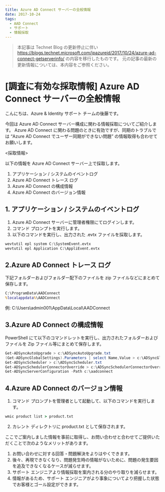 ```yaml
---
title: Azure AD Connect サーバーの全般情報
date: 2017-10-24
tags:
  - AAD Connect
  - サポート
  - 情報採取
---
```


> 本記事は Technet Blog の更新停止に伴い https://blogs.technet.microsoft.com/jpazureid/2017/10/24/azure-ad-connect-getserverinfo/ の内容を移行したものです。
> 元の記事の最新の更新情報については、本内容をご参照ください。

# [調査に有効な採取情報] Azure AD Connect サーバーの全般情報

こんにちは、Azure & Identity サポート チームの後藤です。

今回は Azure AD Connect サーバー構成に関わる情報採取についてご紹介します。
Azure AD Connect に関わる問題のときに有効ですが、同期のトラブルでは “Azure AD Connect でユーザー同期ができない問題” の情報取得も合わせてお願いします。

<採取情報>

以下の情報を Azure AD Connect サーバー上で採取します。

1. アプリケーション / システムのイベントログ
2. Azure AD Connect トレース ログ
3. Azure AD Connect の構成情報
4. Azure AD Connect のバージョン情報

## 1. アプリケーション / システムのイベントログ

1. Azure AD Connect サーバーに管理者権限にてログインします。
2. コマンド プロンプトを実行します。
3. 以下のコマンドを実行し、出力された .evtx ファイルを採取します。

```cmd
wevtutil epl system C:\SystemEvent.evtx
wevtutil epl Application C:\AppliEvent.evtx
```

## 2.Azure AD Connect トレース ログ

下記フォルダーおよびフォルダー配下のファイルを zip ファイルなどにまとめて保存します。

```cmd
C:\ProgramData\AADConnect
%localappdata%\AADConnect
```

例: C:\Users\admin001\AppData\Local\AADConnect

## 3.Azure AD Connect の構成情報

PowerShell にて以下のコマンドレットを実行し、出力されたフォルダーおよびファイルを Zip ファイル等にまとめて保存します。

```powershell
Get-ADSyncAutoUpgrade > c:\ADSyncAutoUpgrade.txt
(Get-ADSyncGlobalSettings).Parameters | select Name,Value > c:\ADSyncGlobalSettings.txt
Get-ADSyncScheduler > c:\ADSyncScheduler.txt
Get-ADSyncSchedulerConnectorOverride > c:\ADSyncSchedulerConnectorOverride.txt
Get-ADSyncServerConfiguration -Path c:\aadconnect
```

## 4.Azure AD Connect のバージョン情報

1. コマンド プロンプトを管理者として起動して、以下のコマンドを実行します。

```cmd
wmic product list > product.txt
```

2. カレント ディレクトリに product.txt として保存されます。

ここでご案内しました情報を事前に取得し、お問い合わせと合わせてご提供いただくことで次のようなメリットがあります。

1. お問い合わせに対する回答・問題解決をよりはやくできます。
2. 後々、再現できなくなり、問題発生時の情報がないために、問題の発生要因を追及できなくなるケースが減らせます。
3. サポート エンジニアより情報採取を案内される分のやり取りを減らせます。
4. 情報があるため、サポート エンジニアがより事象についてより把握した状態でお客様とゴール設定ができます。

